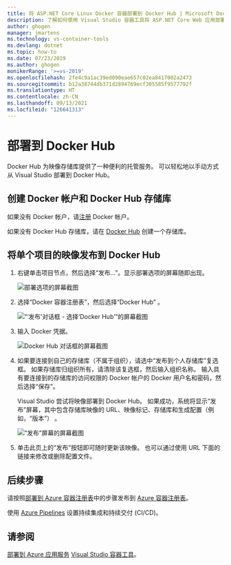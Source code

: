```yaml
---
title: 将 ASP.NET Core Linux Docker 容器部署到 Docker Hub | Microsoft Docs
description: 了解如何使用 Visual Studio 容器工具将 ASP.NET Core Web 应用部署到 Docker Hub
author: ghogen
manager: jmartens
ms.technology: vs-container-tools
ms.devlang: dotnet
ms.topic: how-to
ms.date: 07/23/2019
ms.author: ghogen
monikerRange: '>=vs-2019'
ms.openlocfilehash: 2fe4c9a1ac39ed090eae657c02ea8417002a2473
ms.sourcegitcommit: b12a38744db371d2894769ecf305585f9577792f
ms.translationtype: HT
ms.contentlocale: zh-CN
ms.lasthandoff: 09/13/2021
ms.locfileid: "126641313"
---
```

# <a name="deploy-to-docker-hub"></a>部署到 Docker Hub

Docker Hub 为映像存储库提供了一种便利的托管服务。 可以轻松地以手动方式从 Visual Studio 部署到 Docker Hub。

## <a name="create-a-docker-account-and-docker-hub-repository"></a>创建 Docker 帐户和 Docker Hub 存储库

如果没有 Docker 帐户，请[注册](https://hub.docker.com/signup) Docker 帐户。

如果没有 Docker Hub 存储库，请在 [Docker Hub](https://hub.docker.com/) 创建一个存储库。

## <a name="publish-the-image-for-a-single-project-to-docker-hub"></a>将单个项目的映像发布到 Docker Hub

1. 右键单击项目节点，然后选择“发布...”。显示部署选项的屏幕随即出现。

   ![部署选项的屏幕截图](media/container-tools/vs-2019/docker-container-registry.png)

1. 选择“Docker 容器注册表”，然后选择“Docker Hub” 。

   ![“‘发布’对话框 - 选择‘Docker Hub’”的屏幕截图](media/deploy-docker-hub/container-tools-docker-hub-deploy.png)

1. 输入 Docker 凭据。

   ![Docker Hub 对话框的屏幕截图](media/deploy-docker-hub/container-tools-docker-hub-credentials.png)

1. 如果要连接到自己的存储库（不属于组织），请选中“发布到个人存储库”复选框。 如果存储库归组织所有，请清除该复选框，然后输入组织名称。 输入具有要连接到的存储库的访问权限的 Docker 帐户的 Docker 用户名和密码，然后选择“保存”。

   Visual Studio 尝试将映像部署到 Docker Hub。  如果成功，系统将显示“发布”屏幕，其中包含存储库映像的 URL、映像标记、存储库和生成配置（例如，“版本”） 。

   ![“发布”屏幕的屏幕截图](media/deploy-docker-hub/container-tools-docker-hub-finished.png)

1. 单击此页上的“发布”按钮即可随时更新该映像。  也可以通过使用 URL 下面的链接来修改或删除配置文件。

## <a name="next-steps"></a>后续步骤

请按照[部署到 Azure 容器注册表](hosting-web-apps-in-docker.md)中的步骤发布到 [Azure 容器注册表](/azure/container-registry/)。

使用 [Azure Pipelines](/azure/devops/pipelines/?view=azure-devops&preserve-view=true) 设置持续集成和持续交付 (CI/CD)。

## <a name="see-also"></a>请参阅

[部署到 Azure 应用服务](deploy-app-service.md)
[Visual Studio 容器工具](./index.yml)。